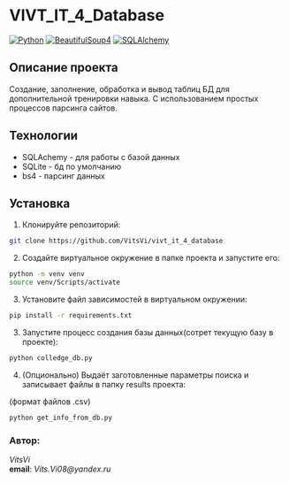 # VIVT_IT_4_Database

[![Python](https://img.shields.io/badge/-Python-464646?style=flat&logo=Python&logoColor=56C0C0&color=008080)](https://www.python.org/)
[![BeautifulSoup4](https://img.shields.io/badge/BeautifulSoup4-1.0.0-brightgreen)](https://www.crummy.com/software/BeautifulSoup/)
[![SQLAlchemy](https://img.shields.io/badge/SQLAlchemy-1.4.22-blue)](https://www.sqlalchemy.org/)


## Описание проекта

Создание, заполнение, обработка и вывод таблиц БД для дополнительной тренировки навыка.
С использованием простых процессов парсинга сайтов.

## Технологии

- SQLAchemy - для работы с базой данных
- SQLite - бд по умолчанию
- bs4 - парсинг данных

## Установка

1. Клонируйте репозиторий:

```bash
git clone https://github.com/VitsVi/vivt_it_4_database
```
2. Создайте виртуальное окружение в папке проекта и запустите его:

```bash
python -m venv venv
source venv/Scripts/activate
```

3. Установите файл зависимостей в виртуальном окружении:

```bash
pip install -r requirements.txt
```

3. Запустите процесс создания базы данных(сотрет текущую базу в проекте):

```bash
python colledge_db.py
```

4. (Опционально) Выдаёт заготовленные параметры поиска и записывает файлы в папку results проекта:

(формат файлов .csv)
```bash
python get_info_from_db.py
```

### Автор:  
_VitsVi_<br>
**email**: _Vits.Vi08@yandex.ru_<br>